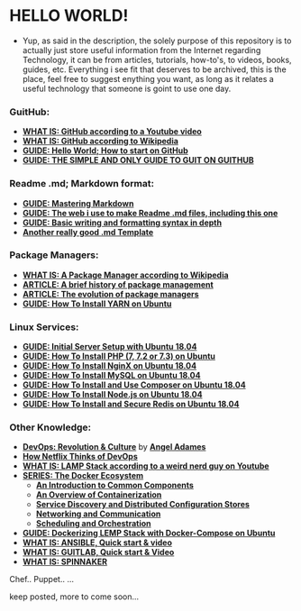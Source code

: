 # HELLO WORLD!

+ Yup, as said in the description, the solely purpose of this repository is to actually just store useful information from the Internet regarding Technology, it can be from articles, tutorials, how-to's, to videos, books, guides, etc. Everything i see fit that deserves to be archived, this is the place, feel free to suggest enything you want, as long as it relates a useful technology that someone is goint to use one day.

### GuitHub:
- [**WHAT IS: GitHub according to a Youtube video**](https://www.youtube.com/watch?v=w3jLJU7DT5E&t=10s)
- [**WHAT IS: GitHub according to Wikipedia**](https://en.wikipedia.org/wiki/GitHub)
- [**GUIDE: Hello World; How to start on GitHub**](https://guides.github.com/activities/hello-world/)
- [**GUIDE: THE SIMPLE AND ONLY GUIDE TO GUIT ON GUITHUB**](http://rogerdudler.github.io/git-guide/)

### Readme .md; Markdown format:
- [**GUIDE: Mastering Markdown**](https://guides.github.com/features/mastering-markdown/)
- [**GUIDE: The web i use to make Readme .md files, including this one**](https://guides.github.com/features/mastering-markdown/)
- [**GUIDE: Basic writing and formatting syntax in depth**](https://help.github.com/articles/basic-writing-and-formatting-syntax/)
- [**Another really good .md Template**](https://gist.githubusercontent.com/PurpleBooth/109311bb0361f32d87a2/raw/8254b53ab8dcb18afc64287aaddd9e5b6059f880/README-Template.md)

### Package Managers:
- [**WHAT IS: A Package Manager according to Wikipedia**](https://en.wikipedia.org/wiki/Package_manager)
- [**ARTICLE: A brief history of package management**](https://blog.tidelift.com/a-brief-history-of-package-management)
- [**ARTICLE: The evolution of package managers**](https://opensource.com/article/18/7/evolution-package-managers)
- [**GUIDE: How To Install YARN on Ubuntu**](https://yarnpkg.com/en/docs/install#debian-stable)


### Linux Services:
- [**GUIDE: Initial Server Setup with Ubuntu 18.04**](https://www.digitalocean.com/community/tutorials/initial-server-setup-with-ubuntu-18-04)
- [**GUIDE: How To Install PHP (7, 7.2 or 7.3) on Ubuntu**](https://thishosting.rocks/install-php-on-ubuntu/)
- [**GUIDE: How To Install NginX on Ubuntu 18.04**](https://www.digitalocean.com/community/tutorials/how-to-install-nginx-on-ubuntu-18-04)
- [**GUIDE: How To Install MySQL on Ubuntu 18.04**](https://www.digitalocean.com/community/tutorials/how-to-install-mysql-on-ubuntu-18-04)
- [**GUIDE: How To Install and Use Composer on Ubuntu 18.04**](https://www.digitalocean.com/community/tutorials/how-to-install-and-use-composer-on-ubuntu-18-04)
- [**GUIDE: How To Install Node.js on Ubuntu 18.04**](https://www.digitalocean.com/community/tutorials/how-to-install-node-js-on-ubuntu-18-04)
- [**GUIDE: How To Install and Secure Redis on Ubuntu 18.04**](https://www.digitalocean.com/community/tutorials/how-to-install-and-secure-redis-on-ubuntu-18-04)

### Other Knowledge:
- [**DevOps: Revolution & Culture**](https://drive.google.com/file/d/1Zu5cvTNFaUSQoSs6a98KuhDpdOa2V1qg/view?usp=sharing) by [**Angel Adames**](https://github.com/angelmadames)
- [**How Netflix Thinks of DevOps**](https://www.youtube.com/watch?v=UTKIT6STSVM)
- [**WHAT IS: LAMP Stack according to a weird nerd guy on Youtube**](https://www.youtube.com/watch?v=WY8jwTNYTfg)
- [**SERIES: The Docker Ecosystem**](https://www.digitalocean.com/community/tutorial_series/the-docker-ecosystem)
  - [**An Introduction to Common Components**](https://www.digitalocean.com/community/tutorials/the-docker-ecosystem-an-introduction-to-common-components)
  - [**An Overview of Containerization**](https://www.digitalocean.com/community/tutorials/the-docker-ecosystem-an-overview-of-containerization)
  - [**Service Discovery and Distributed Configuration Stores**](https://www.digitalocean.com/community/tutorials/the-docker-ecosystem-service-discovery-and-distributed-configuration-stores)
  - [**Networking and Communication**](https://www.digitalocean.com/community/tutorials/the-docker-ecosystem-networking-and-communication)
  - [**Scheduling and Orchestration**](https://www.digitalocean.com/community/tutorials/the-docker-ecosystem-scheduling-and-orchestration)
- [**GUIDE: Dockerizing LEMP Stack with Docker-Compose on Ubuntu**](https://www.youtube.com/watch?v=WY8jwTNYTfg)
- [**WHAT IS: ANSIBLE, Quick start & video**](https://www.ansible.com/resources/videos/quick-start-video)
- [**WHAT IS: GUITLAB, Quick start & Video**](https://about.gitlab.com/)
- [**WHAT IS: SPINNAKER**](https://www.spinnaker.io/)


Chef..
Puppet..
...


keep posted, more to come soon...
